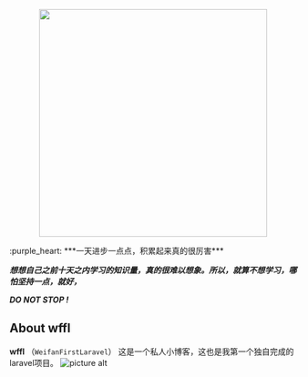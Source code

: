 <p align="center"><img src="https://res.cloudinary.com/dtfbvvkyp/image/upload/v1566331377/laravel-logolockup-cmyk-red.svg" width="400"></p>
:purple_heart:
***一天进步一点点，积累起来真的很厉害***

***想想自己之前十天之内学习的知识量，真的很难以想象。所以，就算不想学习，哪怕坚持一点，就好，***

***DO NOT STOP !***


## About wffl
**wffl** （`WeifanFirstLaravel`）
这是一个私人小博客，这也是我第一个独自完成的laravel项目。
![picture alt](https://github.com/wifidu/wffl/blob/master/public/img/bg.jpg)
